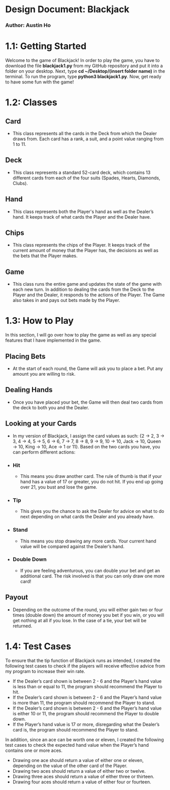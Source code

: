# **Design Document: Blackjack**
### **Author: Austin Ho**

# **1.1: Getting Started**
 
Welcome to the game of Blackjack! In order to play the game, you have to download the file **blackjack1.py** from my GitHub repository and put it into a folder on your desktop. Next, type **cd ~/Desktop/(insert folder name)** in the terminal. To run the program, type **python3 blackjack1.py**. Now, get ready to have some fun with the game!

# **1.2: Classes**

## **Card**
- This class represents all the cards in the Deck from which the Dealer draws from. Each card has a rank, a suit, and a point value ranging from 1 to 11.
## **Deck**
- This class represents a standard 52-card deck, which contains 13 different cards from each of the four suits (Spades, Hearts, Diamonds, Clubs). 
## **Hand**
- This class represents both the Player's hand as well as the Dealer’s hand. It keeps track of what cards the Player and the Dealer have.
## **Chips**
- This class represents the chips of the Player. It keeps track of the current amount of money that the Player has, the decisions as well as the bets that the Player makes.
## **Game**
- This class runs the entire game and updates the state of the game with each new turn. In addition to dealing the cards from the Deck to the Player and the Dealer, it responds to the actions of the Player. The Game also takes in and pays out bets made by the Player.

# **1.3: How to Play**

In this section, I will go over how to play the game as well as any special features that I have implemented in the game.

## **Placing Bets**
- At the start of each round, the Game will ask you to place a bet. Put any amount you are willing to risk.

## **Dealing Hands**
- Once you have placed your bet, the Game will then deal two cards from the deck to both you and the Dealer. 

## **Looking at your Cards**
- In my version of Blackjack, I assign the card values as such: {2 → 2, 3 → 3, 4 → 4, 5 → 5, 6 → 6, 7 → 7, 8 → 8, 9 → 9, 10 → 10, Jack → 10, Queen → 10, King → 10, Ace → 1 or 11}. Based on the two cards you have, you can perform different actions:

- ### **Hit**
  - This means you draw another card. The rule of thumb is that if your hand has a value of 17 or greater, you do not hit. If you end up going over 21, you bust and lose the game.
- ### **Tip**
  - This gives you the chance to ask the Dealer for advice on what to do next depending on what cards the Dealer and you already have.
- ### **Stand**
  - This means you stop drawing any more cards. Your current hand value  will be compared against the Dealer’s hand.
- ### **Double Down**
  - If you are feeling adventurous, you can double your bet and get an additional card. The risk involved is that you can only draw one more card!

## **Payout**
- Depending on the outcome of the round, you will either gain two or four times (double down) the amount of money you bet if you win, or you will get nothing at all if you lose. In the case of a tie, your bet will be returned.

# **1.4: Test Cases**

To ensure that the tip function of Blackjack runs as intended, I created the following test cases to check if the players will receive effective advice from my program to increase their win rate.

- If the Dealer’s card shown is between 2 - 6 and the Player’s hand value is less than or equal to 11, the program should recommend the Player to hit.
- If the Dealer’s card shown is between 2 - 6 and the Player’s hand value is more than 11, the program should recommend the Player to stand.
- If the Dealer’s card shown is between 2 - 6 and the Player’s hand value is either 10 or 11, the program should recommend the Player to double down.
- If the Player’s hand value is 17 or more, disregarding what the Dealer’s card is, the program should recommend the Player to stand.

In addition, since an ace can be worth one or eleven, I created the following test cases to check the expected hand value when the Player’s hand contains one or more aces.

- Drawing one ace should return a value of either one or eleven, depending on the value of the other card of the Player.
- Drawing two aces should return a value of either two or twelve.
- Drawing three aces should return a value of either three or thirteen.
- Drawing four aces should return a value of either four or fourteen.


